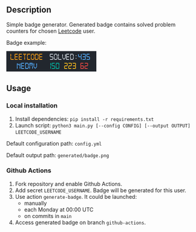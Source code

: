 
## Description

Simple badge generator. Generated badge contains solved problem counters for chosen [Leetcode](https://leetcode.com) user.

Badge example:

<picture>
<source media="(prefers-color-scheme: dark)" srcset="https://raw.githubusercontent.com/nedmv/leetcode-badge/github-actions/badge-dark.png">
<source media="(prefers-color-scheme: light)" srcset="https://raw.githubusercontent.com/nedmv/leetcode-badge/github-actions/badge-light.png">
<img alt="Badge example." src="https://raw.githubusercontent.com/nedmv/leetcode-badge/github-actions/badge.png">
</picture>

## Usage
### Local installation
1. Install dependencies:
`pip install -r requirements.txt`
2. Launch script:
`python3 main.py [--config CONFIG] [--output OUTPUT] LEETCODE_USERNAME`

Default configuration path: `config.yml`

Default output path: `generated/badge.png`

### Github Actions
1. Fork repository and enable Github Actions.
2. Add secret `LEETCODE_USERNAME`. Badge will be generated for this user.
3. Use action `generate-badge`.
It could be launched:
    - manually
    - each Monday at 00:00 UTC
    - on commits in `main`
4. Access generated badge on branch `github-actions`.